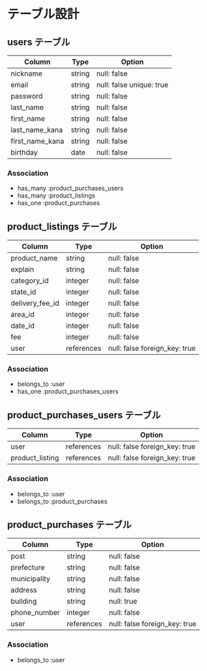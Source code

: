 # テーブル設計

## users テーブル

| Column          | Type    | Option                   |
| --------------- | ------- | ------------------------ |
| nickname        | string  | null: false              |
| email           | string  | null: false unique: true |
| password        | string  | null: false              |
| last_name       | string  | null: false              |
| first_name      | string  | null: false              |
| last_name_kana  | string  | null: false              |
| first_name_kana | string  | null: false              |
| birthday        | date    | null: false              |

### Association

- has_many :product_purchases_users
- has_many :product_listings
- has_one  :product_purchases

## product_listings テーブル

| Column          | Type       | Option                       |
| --------------- | ---------- | ---------------------------- |
| product_name    | string     | null: false                  |
| explain         | string     | null: false                  |
| category_id     | integer    | null: false                  |
| state_id        | integer    | null: false                  |
| delivery_fee_id | integer    | null: false                  |
| area_id         | integer    | null: false                  |
| date_id         | integer    | null: false                  |
| fee             | integer    | null: false                  |
| user            | references | null: false foreign_key: true|

### Association

- belongs_to :user
- has_one    :product_purchases_users

## product_purchases_users テーブル
| Column          | Type       | Option                        |
| --------------- | ---------- | ----------------------------- |
| user            | references | null: false foreign_key: true |
| product_listing | references | null: false foreign_key: true |

### Association

- belongs_to :user
- belongs_to :product_purchases

## product_purchases テーブル
| Column          | Type       | Option                        |
| --------------- | ---------- | ----------------------------- |
| post            | string     | null: false                   |
| prefecture      | string     | null: false                   |
| municipality    | string     | null: false                   |
| address         | string     | null: false                   |
| building        | string     | null: true                    |
| phone_number    | integer    | null: false                   |
| user            | references | null: false foreign_key: true |


### Association

- belongs_to :user